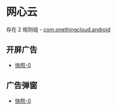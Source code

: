 # 网心云

存在 2 规则组 - [com.onethingcloud.android](/src/apps/com.onethingcloud.android.ts)

## 开屏广告

- [快照-0](https://gkd-kit.gitee.io/import/12841174)

## 广告弹窗

- [快照-0](https://gkd-kit.gitee.io/import/12841171)
